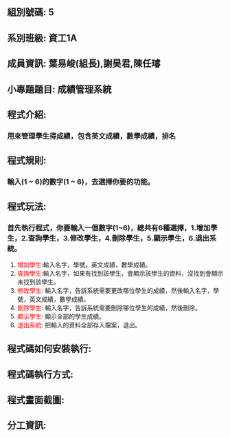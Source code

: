 ## <b>組別號碼:</b> 5
## <b>系別班級:</b> 資工1A 
## <b>成員資訊:</b> 葉易峻(組長),謝昊君,陳任璿
## <b>小專題題目:</b> 成績管理系統
## <b>程式介紹</b>: 
### 用來管理學生得成績，包含英文成績，數學成績，排名
## <b>程式規則:</b>
### 輸入(1 ~ 6)的數字(1 ~ 6)，去選擇你要的功能。
## <b>程式玩法:</b>
### 首先執行程式，你要輸入一個數字(1~6)，總共有6種選擇，1.增加學生，2.查詢學生，3.修改學生，4.刪除學生，5.顯示學生，6.退出系統。

1. <font color=#FF0000>增加學生</font>:輸入名字，學號，英文成績，數學成績。
2. <font color = red>查詢學生</font>:輸入名字，如果有找到該學生，會顯示該學生的資料，沒找到會顯示未找到該學生。
3. <font color = red>修改學生</font>: 輸入名字，告訴系統需要更改哪位學生的成績，然後輸入名字，學號，英文成績，數學成績。
4. <font color = red>刪除學生</font>: 輸入名字，告訴系統需要刪除哪位學生的成績，然後刪除。
5. <font color = red>顯示學生</font>: 顯示全部的學生成績。
6. <font color = red>退出系統</font>: 把輸入的資料全部存入檔案，退出。








## <b>程式碼如何安裝執行:</b>
## <b>程式碼執行方式:</b>
## <b>程式畫面截圖:</b>
## <b>分工資訊:</b>
